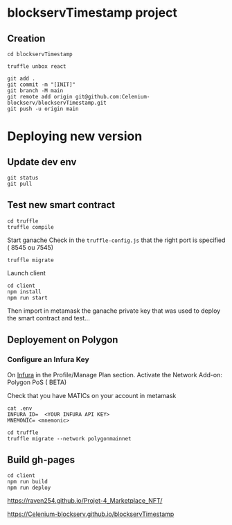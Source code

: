 # blockservTimestamp project

## Creation

```
cd blockservTimestamp

truffle unbox react

git add .
git commit -m "[INIT]"
git branch -M main
git remote add origin git@github.com:Celenium-blockserv/blockservTimestamp.git
git push -u origin main

```

# Deploying new version

## Update dev env

```
git status
git pull
```

## Test new smart contract

```
cd truffle
truffle compile

```

Start ganache
Check in the ``truffle-config.js`` that the right port is specified ( 8545 ou 7545)

```
truffle migrate
```

Launch client

```
cd client
npm install
npm run start
```

Then import in metamask the ganache private key that was used to deploy the smart contract and test...

## Deployement on Polygon

### Configure an Infura Key

On [Infura](http://infura.io) in the Profile/Manage Plan section.
Activate the Network Add-on:  Polygon PoS ( BETA)

Check that you have MATICs on your account in metamask

```
cat .env
INFURA_ID=  <YOUR INFURA API KEY>
MNEMONIC= <mnemonic>
```

```
cd truffle
truffle migrate --network polygonmainnet
```




## Build gh-pages


```
cd client
npm run build
npm run deploy

```
https://raven254.github.io/Projet-4_Marketplace_NFT/

https://Celenium-blockserv.github.io/blockservTimestamp 